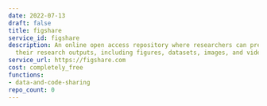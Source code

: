 ```yaml
---
date: 2022-07-13
draft: false
title: figshare
service_id: figshare
description: An online open access repository where researchers can preserve and share
  their research outputs, including figures, datasets, images, and videos.
service_url: https://figshare.com
cost: completely_free
functions:
- data-and-code-sharing
repo_count: 0
---
```



